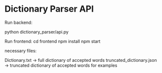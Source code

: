 # Dictionary Parser API

Run backend:

python dictionary_parser/api.py


Run frontend:
cd frontend
npm install
npm start


necessary files:

Dictionary.txt -> full dictionary of accepted words
truncated_dictionary.json -> truncated dictionary of accepted words for examples

